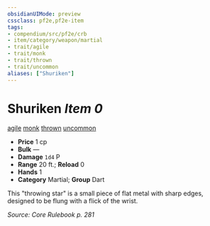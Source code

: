 ```yaml
---
obsidianUIMode: preview
cssclass: pf2e,pf2e-item
tags:
- compendium/src/pf2e/crb
- item/category/weapon/martial
- trait/agile
- trait/monk
- trait/thrown
- trait/uncommon
aliases: ["Shuriken"]
---
```

# Shuriken *Item 0*  
[agile](rules/traits/agile.md "Agile Weapon Trait")  [monk](rules/traits/monk.md "Monk Class Trait")  [thrown](rules/traits/thrown.md "Thrown Weapon Trait")  [uncommon](rules/traits/uncommon.md "Uncommon Rarity Trait")  

- **Price** 1 cp
- **Bulk** —
- **Damage** `1d4` P
- **Range** 20 ft.; **Reload** 0
- **Hands** 1
- **Category** Martial; **Group** Dart 

This "throwing star" is a small piece of flat metal with sharp edges, designed to be flung with a flick of the wrist.

*Source: Core Rulebook p. 281*